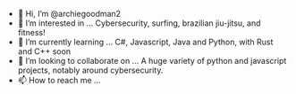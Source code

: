 - 👋 Hi, I’m @archiegoodman2
- 👀 I’m interested in ... Cybersecurity, surfing, brazilian jiu-jitsu, and fitness!
- 🌱 I’m currently learning ... C#, Javascript, Java and Python, with Rust and C++ soon
- 💞️ I’m looking to collaborate on ... A huge variety of python and javascript projects, notably around cybersecurity.
- 📫 How to reach me ... 

<!---
archiegoodman2/archiegoodman2 is a ✨ special ✨ repository because its `README.md` (this file) appears on your GitHub profile.
You can click the Preview link to take a look at your changes.
--->


